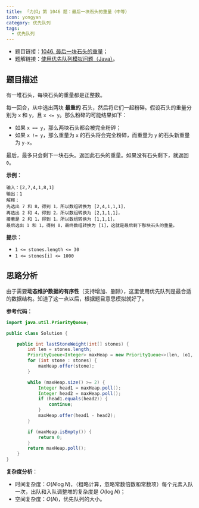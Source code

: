 ```yaml
---
title: 「力扣」第 1046 题：最后一块石头的重量（中等）
icon: yongyan
category: 优先队列
tags:
  - 优先队列
---
```


- 题目链接：[1046. 最后一块石头的重量](https://leetcode-cn.com/problems/last-stone-weight/)；
- 题解链接：[使用优先队列模拟问题（Java）](https://leetcode-cn.com/problems/last-stone-weight/solution/shi-yong-you-xian-dui-lie-mo-ni-wen-ti-java-by-liw/)。

## 题目描述

有一堆石头，每块石头的重量都是正整数。

每一回合，从中选出两块 **最重的** 石头，然后将它们一起粉碎。假设石头的重量分别为 `x` 和 `y`，且 `x <= y`。那么粉碎的可能结果如下：

- 如果 `x == y`，那么两块石头都会被完全粉碎；
- 如果 `x != y`，那么重量为 `x` 的石头将会完全粉碎，而重量为 `y` 的石头新重量为 `y-x`。

最后，最多只会剩下一块石头。返回此石头的重量。如果没有石头剩下，就返回 `0`。

**示例：**

```
输入：[2,7,4,1,8,1]
输出：1
解释：
先选出 7 和 8，得到 1，所以数组转换为 [2,4,1,1,1]，
再选出 2 和 4，得到 2，所以数组转换为 [2,1,1,1]，
接着是 2 和 1，得到 1，所以数组转换为 [1,1,1]，
最后选出 1 和 1，得到 0，最终数组转换为 [1]，这就是最后剩下那块石头的重量。
```

**提示：**

- `1 <= stones.length <= 30`
- `1 <= stones[i] <= 1000`

## 思路分析

由于需要**动态维护数据的有序性**（支持增加、删除），这里使用优先队列是最合适的数据结构。知道了这一点以后，根据题目意思模拟就好了。

**参考代码**：

```java
import java.util.PriorityQueue;

public class Solution {

    public int lastStoneWeight(int[] stones) {
        int len = stones.length;
        PriorityQueue<Integer> maxHeap = new PriorityQueue<>(len, (o1, o2) -> -o1 + o2);
        for (int stone : stones) {
            maxHeap.offer(stone);
        }

        while (maxHeap.size() >= 2) {
            Integer head1 = maxHeap.poll();
            Integer head2 = maxHeap.poll();
            if (head1.equals(head2)) {
                continue;
            }
            maxHeap.offer(head1 - head2);
        }

        if (maxHeap.isEmpty()) {
            return 0;
        }
        return maxHeap.poll();
    }
}
```

**复杂度分析**：

- 时间复杂度：$O(N \log N)$，（粗略计算，忽略常数倍数和常数项）每个元素入队一次，出队和入队调整堆的复杂度是 $O(\log N)$；
- 空间复杂度：$O(N)$，优先队列的大小。
